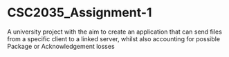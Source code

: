 # CSC2035_Assignment-1
A university project with the aim to create an application that can send files from a specific client to a linked server, whilst also accounting for possible Package or Acknowledgement losses
